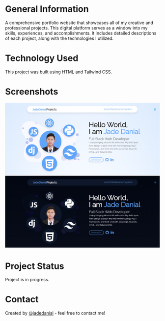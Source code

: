 # General Information

A comprehensive portfolio website that showcases all of my creative and professional projects. This digital platform serves as a window into my skills, experiences, and accomplishments. It includes detailed descriptions of each project, along with the technologies I utilized.

# Technology Used

This project was built using HTML and Tailwind CSS.

# Screenshots

![This is an image](https://raw.githubusercontent.com/jadedanial/projects/master/lightui.png)
![This is an image](https://raw.githubusercontent.com/jadedanial/projects/master/darkui.png)

# Project Status

Project is in progress.

# Contact

Created by [@jadedanial](https://jadedanial.github.io/projects/) - feel free to contact me!
